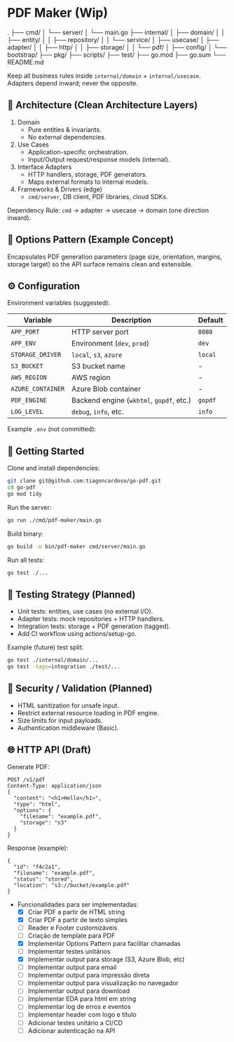 # PDF Maker (Wip)

.
├── cmd/
│   └── server/
│       └── main.go
├── internal/
│   ├── domain/
│   │   ├── entity/
│   │   ├── repository/
│   │   └── service/
│   ├── usecase/
│   ├── adapter/
│   │   ├── http/
│   │   ├── storage/
│   │   └── pdf/
│   ├── config/
│   └── bootstrap/
├── pkg/
├── scripts/
├── test/
├── go.mod
├── go.sum
└── README.md

Keep all business rules inside `internal/domain` + `internal/usecase`. Adapters depend inward; never the opposite.

## 🧱 Architecture (Clean Architecture Layers)

1. Domain
    - Pure entities & invariants.
    - No external dependencies.
2. Use Cases
    - Application-specific orchestration.
    - Input/Output request/response models (internal).
3. Interface Adapters
    - HTTP handlers, storage, PDF generators.
    - Maps external formats to internal models.
4. Frameworks & Drivers (edge)
    - `cmd/server`, DB client, PDF libraries, cloud SDKs.

Dependency Rule: `cmd` → adapter → usecase → domain (one direction inward).

## 🧩 Options Pattern (Example Concept)

Encapsulates PDF generation parameters (page size, orientation, margins, storage target) so the API surface remains clean and extensible.

## ⚙️ Configuration

Environment variables (suggested):

| Variable | Description | Default |
|----------|-------------|---------|
| `APP_PORT` | HTTP server port | `8080` |
| `APP_ENV` | Environment (`dev`, `prod`) | `dev` |
| `STORAGE_DRIVER` | `local`, `s3`, `azure` | `local` |
| `S3_BUCKET` | S3 bucket name | - |
| `AWS_REGION` | AWS region | - |
| `AZURE_CONTAINER` | Azure Blob container | - |
| `PDF_ENGINE` | Backend engine (`wkhtml`, `gopdf`, etc.) | `gopdf` |
| `LOG_LEVEL` | `debug`, `info`, etc. | `info` |

Example `.env` (not committed):

## 🚀 Getting Started

Clone and install dependencies:

```sh
git clone git@github.com:tiagoncardoso/go-pdf.git
cd go-pdf
go mod tidy
```

Run the server:
```sh
go run ./cmd/pdf-maker/main.go
```

Build binary:
```sh
go build -o bin/pdf-maker cmd/server/main.go
```

Run all tests:
```sh
go test ./...
```

## 🧪 Testing Strategy (Planned)
- Unit tests: entities, use cases (no external I/O).
- Adapter tests: mock repositories + HTTP handlers.
- Integration tests: storage + PDF generation (tagged).
- Add CI workflow using actions/setup-go.

Example (future) test split:
```sh
go test ./internal/domain/...
go test -tags=integration ./test/...
```

## 🔐 Security / Validation (Planned)
- HTML sanitization for unsafe input.
- Restrict external resource loading in PDF engine.
- Size limits for input payloads.
- Authentication middleware (Basic).


## 🌐 HTTP API (Draft)

Generate PDF:
```
POST /v1/pdf
Content-Type: application/json
{
  "content": "<h1>Hello</h1>",
  "type": "html",
  "options": {
    "filename": "example.pdf",
    "storage": "s3"
  }
}
```

Response (example):
```
{
  "id": "f4c2a1",
  "filename": "example.pdf",
  "status": "stored",
  "location": "s3://bucket/example.pdf"
}
```

- Funcionalidades para ser implementadas:
  - [x] Criar PDF a partir de HTML string
  - [x] Criar PDF a partir de texto simples
  - [ ] Reader e Footer customizáveis
  - [ ] Criação de template para PDF
  - [x] Implementar Options Pattern para facilitar chamadas
  - [ ] Implementar testes unitários
  - [x] Implementar output para storage (S3, Azure Blob, etc)
  - [ ] Implementar output para email
  - [ ] Implementar output para impressão direta
  - [ ] Implementar output para visualização no navegador
  - [ ] Implementar output para download
  - [ ] Implementar EDA para html em string
  - [ ] Implementar log de erros e eventos
  - [ ] Implementar header com logo e título
  - [ ] Adicionar testes unitário a CI/CD
  - [ ] Adicionar autenticação na API